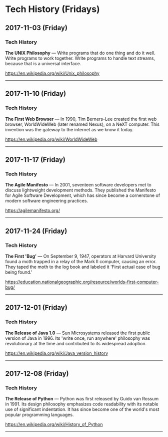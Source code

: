 # Tech History (Fridays)

## 2017-11-03 (Friday)

### Tech History
**The UNIX Philosophy** — Write programs that do one thing and do it well. Write programs to work together. Write programs to handle text streams, because that is a universal interface.

https://en.wikipedia.org/wiki/Unix_philosophy

---

## 2017-11-10 (Friday)

### Tech History
**The First Web Browser** — In 1990, Tim Berners-Lee created the first web browser, WorldWideWeb (later renamed Nexus), on a NeXT computer. This invention was the gateway to the internet as we know it today.

https://en.wikipedia.org/wiki/WorldWideWeb

---

## 2017-11-17 (Friday)

### Tech History
**The Agile Manifesto** — In 2001, seventeen software developers met to discuss lightweight development methods. They published the Manifesto for Agile Software Development, which has since become a cornerstone of modern software engineering practices.

https://agilemanifesto.org/

---

## 2017-11-24 (Friday)

### Tech History
**The First 'Bug'** — On September 9, 1947, operators at Harvard University found a moth trapped in a relay of the Mark II computer, causing an error. They taped the moth to the log book and labeled it 'First actual case of bug being found.'

https://education.nationalgeographic.org/resource/worlds-first-computer-bug/

---

## 2017-12-01 (Friday)

### Tech History
**The Release of Java 1.0** — Sun Microsystems released the first public version of Java in 1996. Its 'write once, run anywhere' philosophy was revolutionary at the time and contributed to its widespread adoption.

https://en.wikipedia.org/wiki/Java_version_history

---

## 2017-12-08 (Friday)

### Tech History
**The Release of Python** — Python was first released by Guido van Rossum in 1991. Its design philosophy emphasizes code readability with its notable use of significant indentation. It has since become one of the world's most popular programming languages.

https://en.wikipedia.org/wiki/History_of_Python

---

